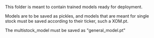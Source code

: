 This folder is meant to contain trained models ready for deployment. 

Models are to be saved as pickles, and models that are meant for single stock must be saved according to their ticker, such a XOM.pt. 

The multistock_model must be saved as "general_model.pt"